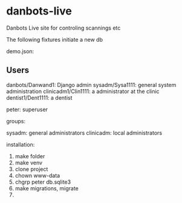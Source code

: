 # danbots-live
Danbots Live site for controling scannings etc

The following fixtures initiate a new db

demo.json:

## Users

danbots/Danwand1: Django admin
sysadm/Sysa1111: general system administration
clinicadm1/Clin1111: a administrator at the clinic
dentist1/Dent1111: a dentist

peter: superuser



groups:

sysadm: general administrators
clinicadm: local administrators

installation:

1. make folder
2. make venv
3. clone project
4. chown www-data
5. chgrp peter db.sqlite3
6. make migrations, migrate
7. 
